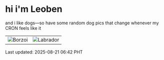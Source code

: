 # hi i'm Leoben

and i like dogs—so have some random dog pics that change whenever my CRON feels like it

|  |  |
|--------|----------|
| ![Borzoi](https://random-dog-vercel.vercel.app/api/random-borzoi?v=1755729756) | ![Labrador](https://random-dog-vercel.vercel.app/api/random-labrador?v=1755729756) |

Last updated: 2025-08-21 06:42 PHT
